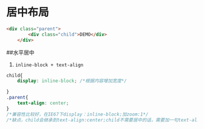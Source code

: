 # 居中布局

```html
<div class="parent">
    	<div class="child">DEMO</div>
	</div>
```


##水平居中

1. ```inline-block + text-align```

```css
child{
	display: inline-block; /*根据内容增加宽度*/

}
.parent{
    text-align: center;
}
/*兼容性比较好，在IE67下display：inline-block;加zoom:1*/
/*缺点，child会继承到text-align:center;child不需要居中的话，需要加一句text-align:left;*/
```



